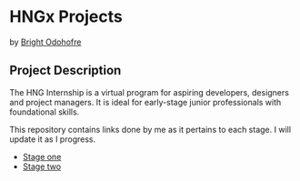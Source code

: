 # HNGx Projects

by [Bright Odohofre](https://twitter.com/B_Odohofre)

## Project Description

The HNG Internship is a virtual program for aspiring developers, designers and project managers. It is ideal for early-stage junior professionals with foundational skills.

This repository contains links done by me as it pertains to each stage. I will update it as I progress.

- [Stage one](https://odohofre.github.io/HNGX/stage-1/)
- [Stage two](https://odohofre.github.io/HNGX/stage-2/)
